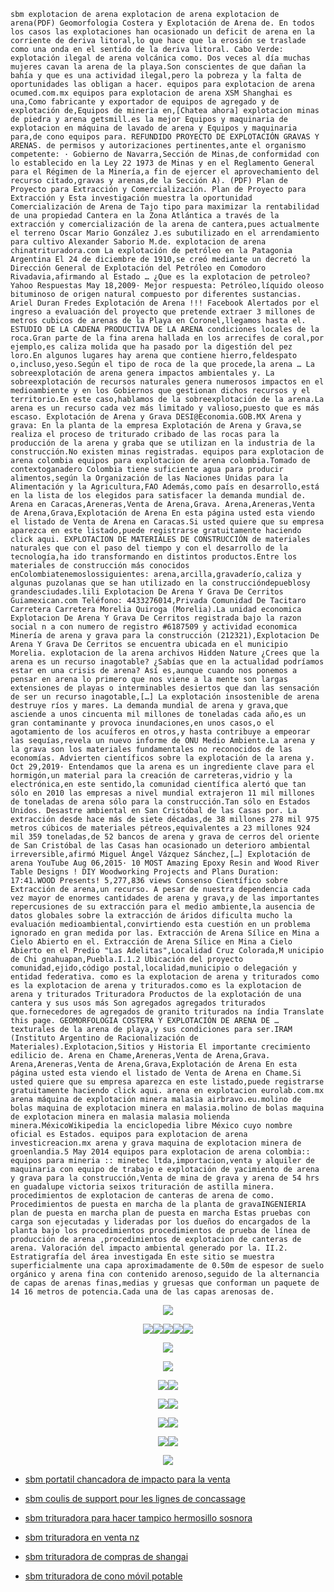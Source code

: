 
```
sbm explotacion de arena explotacion de arena explotacion de arena(PDF) Geomorfologia Costera y Explotación de Arena de. En todos los casos las explotaciones han ocasionado un deficit de arena en la corriente de deriva litoral,lo que hace que la erosión se traslade como una onda en el sentido de la deriva litoral. Cabo Verde: explotación ilegal de arena volcánica como. Dos veces al día muchas mujeres cavan la arena de la playa.Son conscientes de que dañan la bahía y que es una actividad ilegal,pero la pobreza y la falta de oportunidades las obligan a hacer. equipos para explotacion de arena ocumed.com.mx equipos para explotacion de arena XSM Shanghai es una,Como fabricante y exportador de equipos de agregado y de explotación de,Equipos de mineria en,[Chatea ahora] explotacion minas de piedra y arena getsmill.es la mejor Equipos y maquinaria de explotacion en máquina de lavado de arena y Equipos y maquinaria para,de cono equipos para. REFUNDIDO PROYECTO DE EXPLOTACIÓN GRAVAS Y ARENAS. de permisos y autorizaciones pertinentes,ante el organismo competente: · Gobierno de Navarra,Sección de Minas,de conformidad con lo establecido en la Ley 22 1973 de Minas y en el Reglamento General para el Régimen de la Minería,a fin de ejercer el aprovechamiento del recurso citado,gravas y arenas,de la Sección A). (PDF) Plan de Proyecto para Extracción y Comercialización. Plan de Proyecto para Extracción y Esta investigación muestra la oportunidad Comercialización de Arena de Tajo tipo para maximizar la rentabilidad de una propiedad Cantera en la Zona Atlántica a través de la extracción y comercialización de la arena de cantera,pues actualmente el terreno Oscar Mario González J.es subutilizado en el arrendamiento para cultivo Alexander Saborio M.de. explotacion de arena chinatrituradora.com La explotación de petróleo en la Patagonia Argentina El 24 de diciembre de 1910,se creó mediante un decretó la Dirección General de Explotación del Petróleo en Comodoro Rivadavia,afirmando al Estado … ¿Que es la explotacion de petroleo? Yahoo Respuestas May 18,2009· Mejor respuesta: Petróleo,líquido oleoso bituminoso de origen natural compuesto por diferentes sustancias. Ariel Duran Fredes Explotación de Arena !!! Facebook Alertados por el ingreso a evaluación del proyecto que pretende extraer 3 millones de metros cubicos de arenas de la Playa en Coronel,llegamos hasta el. ESTUDIO DE LA CADENA PRODUCTIVA DE LA ARENA condiciones locales de la roca.Gran parte de la fina arena hallada en los arrecifes de coral,por ejemplo,es caliza molida que ha pasado por la digestión del pez loro.En algunos lugares hay arena que contiene hierro,feldespato o,incluso,yeso.Según el tipo de roca de la que procede,la arena … La sobreexplotación de arena genera impactos ambientales y. La sobreexplotación de recursos naturales genera numerosos impactos en el medioambiente y en los Gobiernos que gestionan dichos recursos y el territorio.En este caso,hablamos de la sobreexplotación de la arena.La arena es un recurso cada vez más limitado y valioso,puesto que es más escaso. Explotación de Arena y Grava DESI@Economia.GOB.MX Arena y grava: En la planta de la empresa Explotación de Arena y Grava,se realiza el proceso de triturado cribado de las rocas para la producción de la arena y graba que se utilizan en la industria de la construcción.No existen minas registradas. equipos para explotacion de arena colombia equipos para explotacion de arena colombia.Tomado de contextoganadero Colombia tiene suficiente agua para producir alimentos,según la Organización de las Naciones Unidas para la Alimentación y la Agricultura,FAO Además,como país en desarrollo,está en la lista de los elegidos para satisfacer la demanda mundial de. Arena en Caracas,Areneras,Venta de Arena,Grava. Arena,Areneras,Venta de Arena,Grava,Explotación de Arena En esta página usted esta viendo el listado de Venta de Arena en Caracas.Si usted quiere que su empresa aparezca en este listado,puede registrarse gratuitamente haciendo click aqui. EXPLOTACION DE MATERIALES DE CONSTRUCCIÓN de materiales naturales que con el paso del tiempo y con el desarrollo de la tecnología,ha ido transformando en distintos productos.Entre los materiales de construcción más conocidos enColombiatenemoslossiguientes: arena,arcilla,gravaderío,caliza y algunas puzolanas que se han utilizado en la construccióndepueblosy grandesciudades.lili Explotacion De Arena Y Grava De Cerritos Guiamexican.com Teléfono: 4433276014,Privada Comunidad De Tacitaro Carretera Carretera Morelia Quiroga (Morelia).La unidad economica Explotacion De Arena Y Grava De Cerritos registrada bajo la razon social n a con numero de registro #6187509 y actividad economica Minería de arena y grava para la construcción (212321),Explotacion De Arena Y Grava De Cerritos se encuentra ubicada en el municipio Morelia. explotacion de la arena archivos Hidden Nature ¿Crees que la arena es un recurso inagotable? ¿Sabías que en la actualidad podríamos estar en una crisis de arena? Así es,aunque cuando nos ponemos a pensar en arena lo primero que nos viene a la mente son largas extensiones de playas o interminables desiertos que dan las sensación de ser un recurso inagotable,[…] La explotación insostenible de arena destruye ríos y mares. La demanda mundial de arena y grava,que asciende a unos cincuenta mil millones de toneladas cada año,es un gran contaminante y provoca inundaciones,en unos casos,o el agotamiento de los acuíferos en otros,y hasta contribuye a empeorar las sequías,revela un nuevo informe de ONU Medio Ambiente.La arena y la grava son los materiales fundamentales no reconocidos de las economías. Advierten científicos sobre la explotación de la arena y. Oct 29,2019· Entendamos que la arena es un ingrediente clave para el hormigón,un material para la creación de carreteras,vidrio y la electrónica,en este sentido,la comunidad científica alertó que tan sólo en 2010 las empresas a nivel mundial extrajeron 11 mil millones de toneladas de arena sólo para la construcción.Tan sólo en Estados Unidos. Desastre ambiental en San Cristóbal de las Casas por. La extracción desde hace más de siete décadas,de 38 millones 278 mil 975 metros cúbicos de materiales pétreos,equivalentes a 23 millones 924 mil 359 toneladas,de 52 bancos de arena y grava de cerros del oriente de San Cristóbal de las Casas han ocasionado un deterioro ambiental irreversible,afirmó Miguel Ángel Vázquez Sánchez,[…] Explotación de arena YouTube Aug 06,2015· 10 MOST Amazing Epoxy Resin and Wood River Table Designs ! DIY Woodworking Projects and Plans Duration: 17:41.WOOD Presents! 5,277,836 views Consenso Científico sobre Extracción de arena,un recurso. A pesar de nuestra dependencia cada vez mayor de enormes cantidades de arena y grava,y de las importantes repercusiones de su extracción para el medio ambiente,la ausencia de datos globales sobre la extracción de áridos dificulta mucho la evaluación medioambiental,convirtiendo esta cuestión en un problema ignorado en gran medida por las. Extracción de Arena Sílice en Mina a Cielo Abierto en el. Extracción de Arena Sílice en Mina a Cielo Abierto en el Predio "Las Adelitas",Localidad Cruz Colorada,M unicipio de Chi gnahuapan,Puebla.I.1.2 Ubicación del proyecto comunidad,ejido,código postal,localidad,municipio o delegación y entidad federativa. como es la explotacion de arena y triturados como es la explotacion de arena y triturados.como es la explotacion de arena y triturados Trituradora Productos de la explotación de una cantera y sus usos más Son agregados agregados triturados que.fornecedores de agregados de granito triturados na índia Translate this page. GEOMORFOLOGIA COSTERA Y EXPLOTACIÓN DE ARENA DE … texturales de la arena de playa,y sus condiciones para ser.IRAM (Instituto Argentino de Racionalización de Materiales).Explotacion,Sitios y Historia El importante crecimiento edilicio de. Arena en Chame,Areneras,Venta de Arena,Grava. Arena,Areneras,Venta de Arena,Grava,Explotación de Arena En esta página usted esta viendo el listado de Venta de Arena en Chame.Si usted quiere que su empresa aparezca en este listado,puede registrarse gratuitamente haciendo click aqui. arena en explotacion eurolab.com.mx arena máquina de explotación minera malasia airbravo.eu.molino de bolas maquina de explotacion minera en malasia.molino de bolas maquina de explotacion minera en malasia malasia molienda minera.MéxicoWikipedia la enciclopedia libre México cuyo nombre oficial es Estados. equipos para explotacion de arena investicreacion.mx arena y grava maquina de explotacion minera de groenlandia.5 May 2014 equipos para explotacion de arena colombia:: equipos para mineria :: minetec ltda,importacion,venta y alquiler de maquinaria con equipo de trabajo e explotación de yacimiento de arena y grava para la construcción,Venta de mina de grava y arena de 54 hrs en guadalupe victoria seixos trituración de astilla minera. procedimientos de explotacion de canteras de arena de como. Procedimientos de puesta en marcha de la planta de gravaINGENIERIA plan de puesta en marcha plan de puesta en marcha Estas pruebas con carga son ejecutadas y lideradas por los dueños do encargados de la planta bajo los procedimientos procedimientos de prueba de línea de producción de arena ,procedimientos de explotacion de canteras de arena. Valoración del impacto ambiental generado por la. II.2. Estratigrafía del área investigada En este sitio se muestra superficialmente una capa aproximadamente de 0.50m de espesor de suelo orgánico y arena fina con contenido arenoso,seguido de la alternancia de capas de arenas finas,medias y gruesas que conforman un paquete de 14 16 metros de potencia.Cada una de las capas arenosas de. 
```

<div align="center">

<a href="https://es-crusher.shibang-china.com/github&k=sbm+explotacion+de+arena+explotacion+de+arena+explotacion+de+arena"><img src="https://static.shibang-china.com/es/crusher/logo.jpg"></a>

<a href="https://es-crusher.shibang-china.com/github&k=sbm+explotacion+de+arena+explotacion+de+arena+explotacion+de+arena"><img src="https://static.shibang-china.com/es/crusher/index.jpg"></a><a href="https://es-crusher.shibang-china.com/material.htmlgithub&k=sbm+explotacion+de+arena+explotacion+de+arena+explotacion+de+arena"><img src="https://static.shibang-china.com/es/crusher/material.jpg"></a><a href="https://es-crusher.shibang-china.com/application.htmlgithub&k=sbm+explotacion+de+arena+explotacion+de+arena+explotacion+de+arena"><img src="https://static.shibang-china.com/es/crusher/application.jpg"></a><a href="https://es-crusher.shibang-china.com/aboutus.htmlgithub&k=sbm+explotacion+de+arena+explotacion+de+arena+explotacion+de+arena"><img src="https://static.shibang-china.com/es/crusher/aboutus.jpg"></a><a href="https://es-crusher.shibang-china.com/contact.htmlgithub&k=sbm+explotacion+de+arena+explotacion+de+arena+explotacion+de+arena"><img src="https://static.shibang-china.com/es/crusher/contact.jpg"></a>

<a href="https://es-crusher.shibang-china.com/github&k=sbm+explotacion+de+arena+explotacion+de+arena+explotacion+de+arena"><img src="https://static.shibang-china.com/es/crusher/banner.jpg"></a>

<a href="https://swt.shibang-china.com/github&k=sbm+explotacion+de+arena+explotacion+de+arena+explotacion+de+arena"><img src="https://static.shibang-china.com/es/crusher/text.jpg"></a>

<a href="https://swt.shibang-china.com/github&k=sbm+explotacion+de+arena+explotacion+de+arena+explotacion+de+arena"><img src="https://static.shibang-china.com/es/crusher/chat.jpg"></a><a href="https://es-crusher.shibang-china.com/contact.htmlgithub&k=sbm+explotacion+de+arena+explotacion+de+arena+explotacion+de+arena"><img src="https://static.shibang-china.com/es/crusher/message.jpg"></a>

<a href="https://es-crusher.shibang-china.com/products/pe.htmlgithub&k=sbm+explotacion+de+arena+explotacion+de+arena+explotacion+de+arena"><img src="https://static.shibang-china.com/es/crusher/pe.jpg"></a><a href="https://es-crusher.shibang-china.com/products/pf.htmlgithub&k=sbm+explotacion+de+arena+explotacion+de+arena+explotacion+de+arena"><img src="https://static.shibang-china.com/es/crusher/pf.jpg"></a>

<a href="https://es-crusher.shibang-china.com/products/hpt.htmlgithub&k=sbm+explotacion+de+arena+explotacion+de+arena+explotacion+de+arena"><img src="https://static.shibang-china.com/es/crusher/hpt.jpg"></a><a href="https://es-crusher.shibang-china.com/products/vsi.htmlgithub&k=sbm+explotacion+de+arena+explotacion+de+arena+explotacion+de+arena"><img src="https://static.shibang-china.com/es/crusher/vsi.jpg"></a>

<a href="https://es-crusher.shibang-china.com/products/klv.htmlgithub&k=sbm+explotacion+de+arena+explotacion+de+arena+explotacion+de+arena"><img src="https://static.shibang-china.com/es/crusher/klv.jpg"></a><a href="https://es-crusher.shibang-china.com/products/portable.htmlgithub&k=sbm+explotacion+de+arena+explotacion+de+arena+explotacion+de+arena"><img src="https://static.shibang-china.com/es/crusher/portable.jpg"></a>

<a href="https://swt.shibang-china.com/github&k=sbm+explotacion+de+arena+explotacion+de+arena+explotacion+de+arena"><img src="https://static.shibang-china.com/es/crusher/case.jpg"></a>

</div>


* [sbm portatil chancadora de impacto para la venta](sbm%20portatil%20chancadora%20de%20impacto%20para%20la%20venta.md)

* [sbm coulis de support pour les lignes de concassage](sbm%20coulis%20de%20support%20pour%20les%20lignes%20de%20concassage.md)

* [sbm trituradora para hacer tampico hermosillo sosnora](sbm%20trituradora%20para%20hacer%20tampico%20hermosillo%20sosnora.md)

* [sbm trituradora en venta nz](sbm%20trituradora%20en%20venta%20nz.md)

* [sbm trituradora de compras de shangai](sbm%20trituradora%20de%20compras%20de%20shangai.md)

* [sbm trituradora de cono móvil potable](sbm%20trituradora%20de%20cono%20m%C3%B3vil%20potable.md)